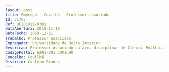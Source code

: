 ```yaml
--- 
layout: post
title: Emprego - Covilhã - Professor associado
Id: 71765
Ref: OE201911/0381
DataAbertura: 2019-11-18
DataFecho: 2019-12-31
Trabalho: Professor associado
Empregador: Universidade da Beira Interior
Descricao: Professor Associado na área disciplinar de Ciência Política e Relações Internacionais (Relações Internacionais), de acordo com o conteúdo funcional previsto para a categoria no ECDU e no Regulamento de Concursos e Contratação da Carreira Académica da Universidade da Beira Interior
CodigoPostal: 6201-001 COVILHÃ
Concelho: Covilhã
Distrito: Castelo Branco
--- 
```

